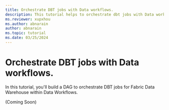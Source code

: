 ```yaml
---
title: Orchestrate DBT jobs with Data workflows.
description: This tutorial helps to orchestrate dbt jobs with Data workflows.
ms.reviewer: xupxhou
ms.author: abnarain
author: abnarain
ms.topic: tutorial
ms.date: 03/25/2024
---
```


# Orchestrate DBT jobs with Data workflows.

In this tutorial, you'll build a DAG to orchestrate DBT jobs for Fabric Data Warehouse within Data Workflows.

(Coming Soon)
